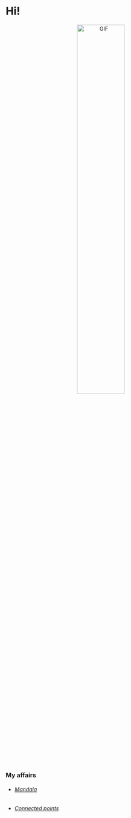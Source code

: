 # Hi!

<div style="text-align: center;">
    <img src="https://media.giphy.com/media/l41Yt5ljkUiMfUHHW/giphy.gif" style="width: 50%; display: block; margin: 0 auto;" alt="GIF">
</div>





### My affairs
  - ###### [Mandala](https://rw610.github.io/mandala/)
  - ###### [Connected points](https://rw610.github.io/canvas/)
